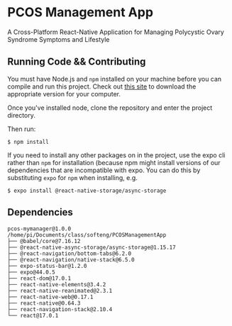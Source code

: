 # PCOS Management App

A Cross-Platform React-Native Application for Managing Polycystic Ovary Syndrome Symptoms and Lifestyle

## Running Code && Contributing

You must have Node.js and `npm` installed on your machine before you can compile and run this project. Check out [this site](https://nodejs.org/en/download/) to download the appropriate version for your computer. 

Once you've installed node, clone the repository and enter the project directory.

Then run:

```
$ npm install
```

If you need to install any other packages on in the project, use the expo cli rather than `npm` for installation (because npm might install versions of our dependencies that are incompatible with expo. You can do this by substituting `expo` for `npm` when installing, e.g.

```
$ expo install @react-native-storage/async-storage
```

## Dependencies

```
pcos-mymanager@1.0.0 /home/pi/Documents/class/softeng/PCOSManagementApp
├── @babel/core@7.16.12
├── @react-native-async-storage/async-storage@1.15.17
├── @react-navigation/bottom-tabs@6.2.0
├── @react-navigation/native-stack@6.5.0
├── expo-status-bar@1.2.0
├── expo@44.0.5
├── react-dom@17.0.1
├── react-native-elements@3.4.2
├── react-native-reanimated@2.3.1
├── react-native-web@0.17.1
├── react-native@0.64.3
├── react-navigation-stack@2.10.4
└── react@17.0.1
```

